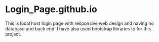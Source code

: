 # Login_Page.github.io
This is local host login page with responsive web design and having no database and back end. I have also used bootstrap libraries to for this project.
